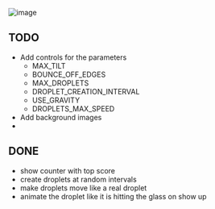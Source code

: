 
![image](https://github.com/leonardoad/droplets/assets/2466150/1db1b979-336c-4316-a03e-753a6476ca30)


## TODO
- Add controls for the parameters
  - MAX_TILT
  - BOUNCE_OFF_EDGES
  - MAX_DROPLETS
  - DROPLET_CREATION_INTERVAL
  - USE_GRAVITY
  - DROPLETS_MAX_SPEED
- Add background images
- 


## DONE
- show counter with top score
- create droplets at random intervals
- make droplets move like a real droplet
- animate the droplet like it is hitting the glass on show up
